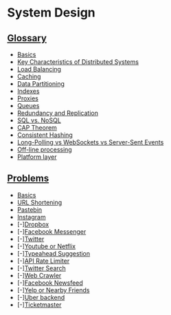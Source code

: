 # System Design

## [Glossary](Glossary/README.md)

* [Basics](Glossary/Basics/README.md)
* [Key Characteristics of Distributed Systems](Glossary/Key%20Characteristics%20of%20Distributed%20Systems/README.md)
* [Load Balancing](Glossary/Load%20Balancing/README.md)
* [Caching](Glossary/Caching/README.md)
* [Data Partitioning](Glossary/Data%20Partitioning/README.md)
* [Indexes](Glossary/Indexes/README.md)
* [Proxies](Glossary/Proxies/README.md)
* [Queues](Glossary/Queues/README.md)
* [Redundancy and Replication](Glossary/Redundancy%20and%20Replication/README.md)
* [SQL vs. NoSQL](Glossary/SQL%20vs.%20NoSQL/README.md)
* [CAP Theorem](Glossary/CAP%20Theorem/README.md)
* [Consistent Hashing](Glossary/Consistent%20Hashing/README.md)
* [Long-Polling vs WebSockets vs Server-Sent Events](Glossary/Long-Polling%20vs%20WebSockets%20vs%20Server-Sent%20Events/README.md)
* [Off-line processing](Glossary/Off-line%20processing/README.md)
* [Platform layer](Glossary/Platform%20layer/README.md)

## [Problems](Problems/README.md)

* [Basics](Problems/Basics/README.md)
* [URL Shortening](Problems/URL%20Shortening/README.md)
* [Pastebin](Problems/Pastebin/README.md)
* [Instagram](Problems/Instagram/README.md)
* [-][Dropbox](Problems/Dropbox/README.md)
* [-][Facebook Messenger](Problems/Facebook%20Messenger/README.md)
* [-][Twitter](Problems/Twitter/README.md)
* [-][Youtube or Netflix](Problems/Youtube%20or%20Netflix/README.md)
* [-][Typeahead Suggestion](Problems/Typeahead%20Suggestion/README.md)
* [-][API Rate Limiter](Problems/API%20Rate%20Limiter/README.md)
* [-][Twitter Search](Problems/Twitter%20Search/README.md)
* [-][Web Crawler](Problems/Web%20Crawler/README.md)
* [-][Facebook Newsfeed](Problems/Facebook%20Newsfeed/README.md)
* [-][Yelp or Nearby Friends](Problems/Yelp%20or%20Nearby%20Friends/README.md)
* [-][Uber backend](Problems/Uber%20backend/README.md)
* [-][Ticketmaster](Problems/Ticketmaster/README.md)

